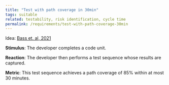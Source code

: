 ```yaml
---
title: "Test with path coverage in 30min"
tags: suitable
related: testability, risk identification, cycle time
permalink: /requirements/test-with-path-coverage-30min
---
```


<div class="quality-requirement" markdown="1">

Idea: [Bass et. al, 2021](/references/#bass2021software)
 
**Stimulus**: The developer completes a code unit.

**Reaction**: The developer then performs a test sequence whose results are captured.

**Metric**: This test sequence achieves a path coverage of 85% within at most 30 minutes.


</div><br>




